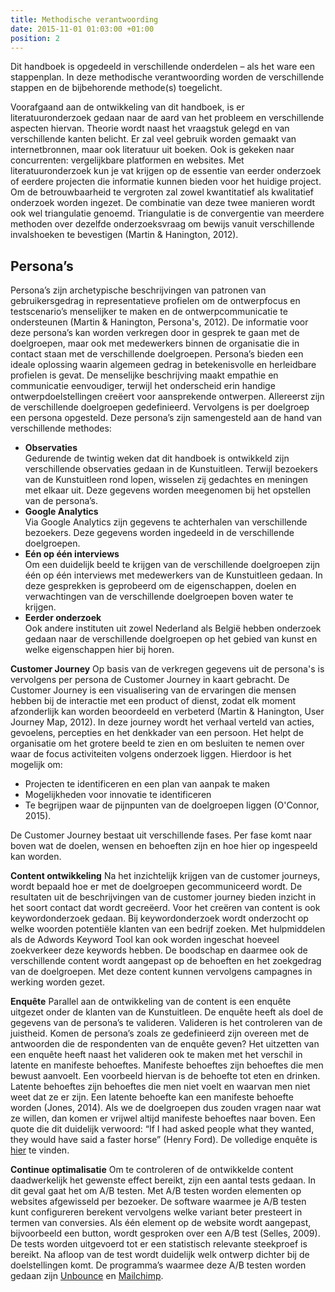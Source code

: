 ```yaml
---
title: Methodische verantwoording
date: 2015-11-01 01:03:00 +01:00
position: 2
---
```


Dit handboek is opgedeeld in verschillende onderdelen – als het ware een stappenplan. In deze methodische verantwoording worden de verschillende stappen en de bijbehorende methode(s) toegelicht. 

Voorafgaand aan de ontwikkeling van dit handboek, is er literatuuronderzoek gedaan naar de aard van het probleem en verschillende aspecten hiervan. Theorie wordt naast het vraagstuk gelegd en van verschillende kanten belicht. Er zal veel gebruik worden gemaakt van internetbronnen, maar ook literatuur uit boeken. Ook is gekeken naar concurrenten: vergelijkbare platformen en websites. Met literatuuronderzoek kun je vat krijgen op de essentie van eerder onderzoek of eerdere projecten die informatie kunnen bieden voor het huidige project. 
Om de betrouwbaarheid te vergroten zal zowel kwantitatief als kwalitatief onderzoek worden ingezet. De combinatie van deze twee manieren wordt ook wel triangulatie genoemd. Triangulatie is de convergentie van meerdere methoden over dezelfde onderzoeksvraag om bewijs vanuit verschillende invalshoeken te bevestigen (Martin & Hanington, 2012). 

## Persona’s
Persona’s zijn archetypische beschrijvingen van patronen van gebruikersgedrag in representatieve profielen om de ontwerpfocus en testscenario’s menselijker te maken en de ontwerpcommunicatie te ondersteunen (Martin & Hanington, Persona's, 2012). De informatie voor deze persona’s kan worden verkregen door in gesprek te gaan met de doelgroepen, maar ook met medewerkers binnen de organisatie die in contact staan met de verschillende doelgroepen. Persona’s bieden een ideale oplossing waarin algemeen gedrag in betekenisvolle en herleidbare profielen is gevat. De menselijke beschrijving maakt empathie en communicatie eenvoudiger, terwijl het onderscheid erin handige ontwerpdoelstellingen creëert voor aansprekende ontwerpen. 
Allereerst zijn de verschillende doelgroepen gedefinieerd. Vervolgens is per doelgroep een persona opgesteld. Deze persona’s zijn samengesteld aan de hand van verschillende methodes:

* **Observaties** <br/>
Gedurende de twintig weken dat dit handboek is ontwikkeld zijn verschillende observaties gedaan in de Kunstuitleen. Terwijl bezoekers van de Kunstuitleen rond lopen, wisselen zij gedachtes en meningen met elkaar uit. Deze gegevens worden meegenomen bij het opstellen van de persona’s. 
* **Google Analytics** <br/>
Via Google Analytics zijn gegevens te achterhalen van verschillende bezoekers. Deze gegevens worden ingedeeld in de verschillende doelgroepen.
* **Eén op één interviews** <br/>
Om een duidelijk beeld te krijgen van de verschillende doelgroepen zijn één op één interviews met medewerkers van de Kunstuitleen gedaan. In deze gesprekken is geprobeerd om de eigenschappen, doelen en verwachtingen van de verschillende doelgroepen boven water te krijgen. 
* **Eerder onderzoek** <br/>
Ook andere instituten uit zowel Nederland als België hebben onderzoek gedaan naar de verschillende doelgroepen op het gebied van kunst en welke eigenschappen hier bij horen. 

**Customer Journey**
Op basis van de verkregen gegevens uit de persona's is vervolgens per persona de Customer Journey in kaart gebracht. De Customer Journey is een visualisering van de ervaringen die mensen hebben bij de interactie met een product of dienst, zodat elk moment afzonderlijk kan worden beoordeeld en verbeterd (Martin & Hanington, User Journey Map, 2012). In deze journey wordt het verhaal verteld van acties, gevoelens, percepties en het denkkader van een persoon. Het helpt de organisatie om het grotere beeld te zien en om besluiten te nemen over waar de focus activiteiten volgens onderzoek liggen. Hierdoor is het mogelijk om:
* Projecten te identificeren en een plan van aanpak te maken
* Mogelijkheden voor innovatie te identificeren
* Te begrijpen waar de pijnpunten van de doelgroepen liggen (O'Connor, 2015).

De Customer Journey bestaat uit verschillende fases. Per fase komt naar boven wat de doelen, wensen en behoeften zijn en hoe hier op ingespeeld kan worden. 

**Content ontwikkeling**
Na het inzichtelijk krijgen van de customer journeys, wordt bepaald hoe er met de doelgroepen gecommuniceerd wordt. De resultaten uit de beschrijvingen van de customer journey bieden inzicht in het soort contact dat wordt gecreëerd. Voor het creëren van content is ook keywordonderzoek gedaan. Bij keywordonderzoek wordt onderzocht op welke woorden potentiële klanten van een bedrijf zoeken. Met hulpmiddelen als de Adwords Keyword Tool kan ook worden ingeschat hoeveel zoekverkeer deze keywords hebben. De boodschap en daarmee ook de verschillende content wordt aangepast op de behoeften en het zoekgedrag van de doelgroepen. Met deze content kunnen vervolgens campagnes in werking worden gezet.

**Enquête**
Parallel aan de ontwikkeling van de content is een enquête uitgezet onder de klanten van de Kunstuitleen. De enquête heeft als doel de gegevens van de persona’s te valideren.  Valideren is het controleren van de juistheid. Komen de persona’s zoals ze gedefinieerd zijn overeen met de antwoorden die de respondenten van de enquête geven? Het uitzetten van een enquête heeft naast het valideren ook te maken met het verschil in latente en manifeste behoeftes. Manifeste behoeftes zijn behoeftes die men bewust aanvoelt. Een voorbeeld hiervan is de behoefte tot eten en drinken. Latente behoeftes zijn behoeftes die men niet voelt en waarvan men niet weet dat ze er zijn. Een latente behoefte kan een manifeste behoefte worden (Jones, 2014). Als we de doelgroepen dus zouden vragen naar wat ze willen, dan komen er vrijwel altijd manifeste behoeftes naar boven. Een quote die dit duidelijk verwoord: “If I had asked people what they wanted, they would have said a faster horse” (Henry Ford).  De volledige enquête is [hier](http://hndbk.siteleaf.net/weten/de-enquete/) te vinden. 

**Continue optimalisatie**
Om te controleren of de ontwikkelde content daadwerkelijk het gewenste effect bereikt, zijn een aantal tests gedaan. In dit geval gaat het om A/B testen. Met A/B testen worden elementen op websites afgewisseld per bezoeker. De software waarmee je A/B testen kunt configureren berekent vervolgens welke variant beter presteert in termen van conversies. Als één element op de website wordt aangepast, bijvoorbeeld een button, wordt gesproken over een A/B test (Selles, 2009). De tests worden uitgevoerd tot er een statistisch relevante steekproef is bereikt. Na afloop van de test wordt duidelijk welk ontwerp dichter bij de doelstellingen komt. De programma’s waarmee deze A/B testen worden gedaan zijn [Unbounce](http://unbounce.com/) en [Mailchimp](http://mailchimp.com/). 
